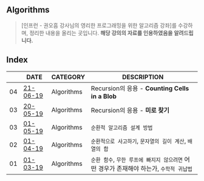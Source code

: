 ## Algorithms

> [인프런 - 권오흠 강사님의 영리한 프로그래밍을 위한 알고리즘 강좌]를 수강하며,
> 정리한 내용을 올리는 곳입니다.
> **해당 강의의 자료를 인용하였음을 알려드립니다.**

## Index

|     | DATE                                              | CATEGORY   | DESCRIPTION                                                                             |
| --- | ------------------------------------------------- | ---------- | --------------------------------------------------------------------------------------- |
| 04  | [21-06-19](recursion-counting-cells-in-a-blob.md) | Algorithms | Recursion의 응용 - **Counting Cells in a Blob**                                         |
| 03  | [20-05-19](recursion-maze.md)                     | Algorithms | Recursion의 응용 - **미로 찾기**                                                        |
| 03  | [01-05-19](recursion3.md)                         | Algorithms | `순환적 알고리즘 설계 방법`                                                             |
| 02  | [01-04-19](recursion2.md)                         | Algorithms | `순환적으로 사고하기`, `문자열의 길이 계산`, `배열의 합`                                |
| 01  | [01-03-19](recursion1.md)                         | Algorithms | `순환 함수`, `무한 루프에 빠지지 않으려면` 어떤 경우가 존재해야 하는가, `수학적 귀납법` |
